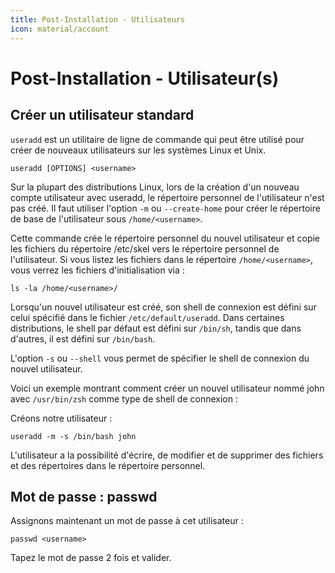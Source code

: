 ```yaml
---
title: Post-Installation - Utilisateurs
icon: material/account
---
```


# **Post-Installation - Utilisateur(s)**

## Créer un **utilisateur** standard

`useradd` est un utilitaire de ligne de commande qui peut être utilisé pour créer de nouveaux utilisateurs sur les systèmes Linux et Unix.

``` shell
useradd [OPTIONS] <username>
```

Sur la plupart des distributions Linux, lors de la création d'un nouveau compte utilisateur avec useradd, le répertoire personnel de l'utilisateur n'est pas créé. Il faut utiliser l'option `-m` ou  `--create-home` pour créer le répertoire de base de l'utilisateur sous `/home/<username>`.

Cette commande crée le répertoire personnel du nouvel utilisateur et copie les fichiers du répertoire /etc/skel vers le répertoire personnel de l'utilisateur. Si vous listez les fichiers dans le répertoire `/home/<username>`, vous verrez les fichiers d'initialisation via :

``` shell
ls -la /home/<username>/
```


Lorsqu'un nouvel utilisateur est créé, son shell de connexion est défini sur celui spécifié dans le fichier `/etc/default/useradd`. Dans certaines distributions, le shell par défaut est défini sur `/bin/sh`, tandis que dans d'autres, il est défini sur `/bin/bash`.

L'option `-s` ou `--shell` vous permet de spécifier le shell de connexion du nouvel utilisateur.

Voici un exemple montrant comment créer un nouvel utilisateur nommé john avec `/usr/bin/zsh` comme type de shell de connexion :

Créons notre utilisateur :

``` shell
useradd -m -s /bin/bash john
```

L'utilisateur a la possibilité d'écrire, de modifier et de supprimer des fichiers et des répertoires dans le répertoire personnel.

## Mot de passe : **passwd**

Assignons maintenant un mot de passe à cet utilisateur :

``` shell
passwd <username>
```

Tapez le mot de passe 2 fois et valider.
